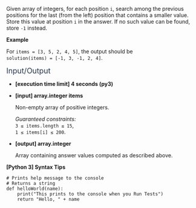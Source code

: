 <p>Given array of integers, for each position <code>i</code>, search among the previous positions for the last (from the left) position that contains a smaller value. Store this value at position <code>i</code> in the answer. If no such value can be found, store <code>-1</code> instead.</p>
<p><strong>Example</strong></p>
<p>For <code>items = [3, 5, 2, 4, 5]</code>, the output should be<br />
<code>solution(items) = [-1, 3, -1, 2, 4]</code>.</p>
<p><span class="markdown--header" style="color:#2b3b52;font-size:1.4em">Input/Output</span></p>
<ul>
<li>
<p><strong>[execution time limit] 4 seconds (py3)</strong></p>
</li>
<li>
<p><strong>[input] array.integer items</strong></p>
<p>Non-empty array of positive integers.</p>
<p><em>Guaranteed constraints:</em><br />
<code>3 ≤ items.length ≤ 15</code>,<br />
<code>1 ≤ items[i] ≤ 200</code>.</p>
</li>
<li>
<p><strong>[output] array.integer</strong></p>
<p>Array containing answer values computed as described above.</p>
</li>
</ul>
<p><strong>[Python 3] Syntax Tips</strong></p>
<pre><code class="language-python"><span class="hljs-comment"># Prints help message to the console</span>
<span class="hljs-comment"># Returns a string</span>
<span class="hljs-keyword">def</span> <span class="hljs-title function_">helloWorld</span>(<span class="hljs-params">name</span>):
    <span class="hljs-built_in">print</span>(<span class="hljs-string">"This prints to the console when you Run Tests"</span>)
    <span class="hljs-keyword">return</span> <span class="hljs-string">"Hello, "</span> + name

</code></pre>
